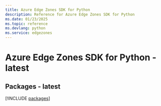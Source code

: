 ```yaml
---
title: Azure Edge Zones SDK for Python
description: Reference for Azure Edge Zones SDK for Python
ms.date: 01/23/2025
ms.topic: reference
ms.devlang: python
ms.service: edgezones
---
```

# Azure Edge Zones SDK for Python - latest
## Packages - latest
[!INCLUDE [packages](edge-zones-index.md)]